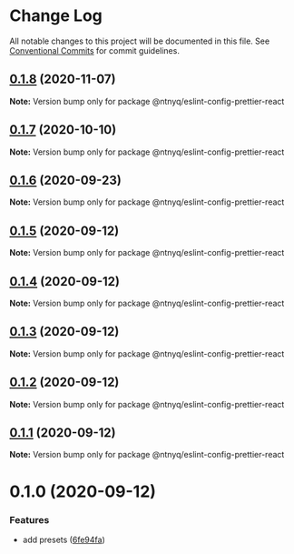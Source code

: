 # Change Log

All notable changes to this project will be documented in this file.
See [Conventional Commits](https://conventionalcommits.org) for commit guidelines.

## [0.1.8](https://github.com/ntnyq/configs/compare/@ntnyq/eslint-config-prettier-react@0.1.7...@ntnyq/eslint-config-prettier-react@0.1.8) (2020-11-07)

**Note:** Version bump only for package @ntnyq/eslint-config-prettier-react

## [0.1.7](https://github.com/ntnyq/configs/compare/@ntnyq/eslint-config-prettier-react@0.1.6...@ntnyq/eslint-config-prettier-react@0.1.7) (2020-10-10)

**Note:** Version bump only for package @ntnyq/eslint-config-prettier-react

## [0.1.6](https://github.com/ntnyq/configs/compare/@ntnyq/eslint-config-prettier-react@0.1.5...@ntnyq/eslint-config-prettier-react@0.1.6) (2020-09-23)

**Note:** Version bump only for package @ntnyq/eslint-config-prettier-react

## [0.1.5](https://github.com/ntnyq/configs/compare/@ntnyq/eslint-config-prettier-react@0.1.4...@ntnyq/eslint-config-prettier-react@0.1.5) (2020-09-12)

**Note:** Version bump only for package @ntnyq/eslint-config-prettier-react

## [0.1.4](https://github.com/ntnyq/configs/compare/@ntnyq/eslint-config-prettier-react@0.1.3...@ntnyq/eslint-config-prettier-react@0.1.4) (2020-09-12)

**Note:** Version bump only for package @ntnyq/eslint-config-prettier-react

## [0.1.3](https://github.com/ntnyq/configs/compare/@ntnyq/eslint-config-prettier-react@0.1.2...@ntnyq/eslint-config-prettier-react@0.1.3) (2020-09-12)

**Note:** Version bump only for package @ntnyq/eslint-config-prettier-react

## [0.1.2](https://github.com/ntnyq/configs/compare/@ntnyq/eslint-config-prettier-react@0.1.1...@ntnyq/eslint-config-prettier-react@0.1.2) (2020-09-12)

**Note:** Version bump only for package @ntnyq/eslint-config-prettier-react

## [0.1.1](https://github.com/ntnyq/configs/compare/@ntnyq/eslint-config-prettier-react@0.1.0...@ntnyq/eslint-config-prettier-react@0.1.1) (2020-09-12)

**Note:** Version bump only for package @ntnyq/eslint-config-prettier-react

# 0.1.0 (2020-09-12)

### Features

- add presets ([6fe94fa](https://github.com/ntnyq/configs/commit/6fe94fae4ed9d80b18833c9e5a3f51f710ebda43))
